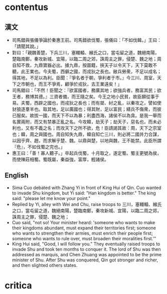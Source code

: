 # contentus
## 漢文
* 司馬錯與張儀爭論於秦惠王前。司馬錯欲伐蜀，張儀曰：「不如伐韓。」王曰：「請聞其說。」
* 對曰：「親魏善楚，下兵三川，塞轘轅、緱氏之口，當屯留之道，魏絕南陽，楚臨南鄭，秦攻新城、宜陽，以臨二周之郊，誅周主之罪，侵楚、魏之地；周自知不救，九鼎寶器必出。據九鼎，按圖籍，挾天子以令天下，天下莫敢不聽，此王業也。今夫蜀，西僻之國，而戎狄之長也。敝兵勞衆，不足以成名；得其地，不足以為利。臣聞：『爭名者于朝，爭利者于市。』今三川、周室，天下之市朝也，而王不爭焉，顧爭於戎狄，去王業遠矣！」
* 司馬錯曰：「不然！臣聞之：『欲富國者，務廣其地；欲強兵者，務富其民；欲王者，務博其德。』三資者備，而王隨之矣。今王之地小民貧，故臣願從事于易。夫蜀，西辟之國也，而戎狄之長也；而有桀、紂之亂，以秦攻之，譬如使豺狼逐羣羊也。取其地，足以廣國也；得其財，足以富民；繕兵不傷衆，而彼已服矣。故拔一國，而天下不以為暴；利盡西海，諸侯不以為貪。是我一舉而名實兩附，而又有禁暴正亂之名。今攻韓，劫天子；劫天子，惡名也，而未必利也，又有不義之名；而攻天下之所不欲，危！臣請謁其故：周，天下之宗室也；韓，周之與國也。周自知失九鼎，韓自知亡三川，則必將二國并力合謀，以因乎齊、趙，而求解乎楚、魏。以鼎與楚，以地與魏，王不能禁。此臣所謂『危』，不如伐蜀之完也。」
* 惠王曰：「善！寡人聽子。」卒起兵伐蜀，十月取之，遂定蜀。蜀主更號為侯，而使陳莊相蜀。蜀既屬，秦益強，富厚，輕諸侯。
## English
* Sima Cuo debated with Zhang Yi in front of King Hui of Qin. Cuo wanted to invade Shu kingdom, but Yi said: "Han kingdom is better." The king said: "please let me know your point."
* Replied by Yi, alley with Wei and Chu, raise troops to 三川，塞轘轅、緱氏之口，當屯留之道，魏絕南陽，楚臨南鄭，秦攻新城、宜陽，以臨二周之郊，誅周主之罪，侵楚、魏之地；
* Cuo said, "not so! Your minister heard: 'someone who wants to make their kingdoms abundant, must expand their territories first; someone who wants to strengthen their armies, must enrich their people first; someone who wants to rule over, must  broaden their moralities first.'"
* King Hui said, "Good, I will follow you." They eventually raised troops to invade Shu and took ten months to conquer it. The lord of Shu was then addressed as marquis, and Chen Zhuang was appointed to be the prime minister of Shu. After Shu was conquered, Qin got stronger and richer, and then slighted others states.
# critica
